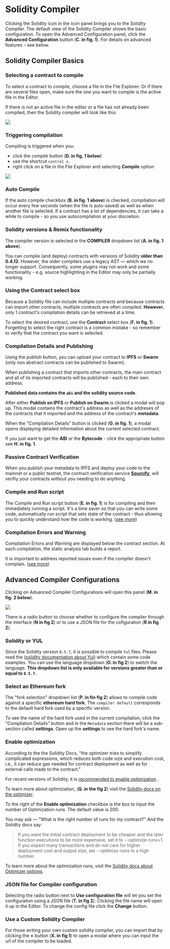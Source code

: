 Solidity Compiler
===================

Clicking the Solidity icon in the icon panel brings you to the Solidity Compiler.  The default view of the Solidity Compiler shows the basic configuration.  To open the Advanced Configuration panel, click the **Advanced Configuration** button (**C. in fig. 1**). For details on advanced features - see below.

## Solidity Compiler Basics

### Selecting a contract to compile
To select a contract to compile, choose a file in the File Explorer. Or if there are several files open, make sure the one you want to compile is the active file in the Editor. 

If there is not an active file in the editor or a file has not already been compiled, then the Solidity compiler will look like this:

![](images/a-sol-comp-no-file.png)

### Triggering compilation
Compiling is triggered when you:
- click the compile button (**D. in fig. 1 below**) 
- use the shortcut `control s`.  
- right click on a file in the File Explorer and selecting **Compile** option 

![](images/a-sol-comp-basic.png)

### Auto Compile
If the auto compile checkbox (**B. in fig. 1 above**) is checked, compiliation will occur every few seconds (when the file is auto-saved) as well as when another file is selected. 
If a contract has a lot of dependencies, it can take a while to compile - so you use autocompilation at your discretion.

### Solidity versions & Remix functionality
The compiler version is selected in the **COMPILER** dropdown list (**A. in fig. 1 above**). 

You can compile (and deploy) contracts with versions of Solidity **older than 0.4.12**.
However, the older compilers use a legacy AST — which we no longer support. Consequently, some plugins may not work and some functionality - e.g. source highlighting in the Editor may only be partially working.


### Using the Contract select box

Because a Solidity file can include multiple contracts and because contracts can import other contracts,  multiple contracts are often compiled.  **However**, only 1 contract's compilation details can be retrieved at a time.

To select the desired contract, use the **Contract** select box (**F. in fig. 1**). Forgetting to select the right contract is a common mistake - so remember to verify that the contract you want is selected.

### Compilation Details and Publishing
Using the publish button, you can upload your contract to  **IPFS** or **Swarm** (only non abstract contracts can be published to Swarm).

When publishing a contract that imports other contracts, the main contract and all of its imported contracts will be published - each to their own address.

**Published data contains the `abi` and the solidity source code.**

After either **Publish on IPFS** or **Publish on Swarm** is clicked a modal will pop up.  This modal contains the contract's address as well as the addreses of the contracts that it imported and the address of the contract's **metadata**.

When the "Compilation Details" button is clicked (**G. in fig. 1**), a modal opens displaying detailed information about the current selected contract.

If you just want to get the **ABI** or the **Bytecode** - click the appropriate button see **H. in fig. 1**.

### Passive Contract Verification
When you publish your metadata to IPFS and deploy your code to the mainnet or a public testnet, the contract verification service **[Sourcify](https://sourcify.dev/)**,  will verifiy your contracts without you needing to do anything.

### Compile and Run script
The Compile and Run script button (**E. in fig. 1**) is for compiling and then immediately running a script.  It's a time saver so that you can write some code, automatically run script that sets state of the contract - thus allowing you to quickly understand how the code is working.  ([see more](running_js_scripts.html?#compile-a-contract-and-run-a-script-on-the-fly))

### Compilation Errors and Warning
Compilation Errors and Warning are displayed below the contract section.
At each compilation, the static analysis tab builds a report.

It is important to address reported issues even if the compiler doesn't complain. ([see more](static_analysis.html))

## Advanced Compiler Configurations
Clicking on Advanced Compiler Configurations will open this panel (**M. in fig. 2 below**).

![](images/a-sol-comp-adv.png)

There is a radio button to choose whether to configure the compiler through the interface (**N in fig 2**) or to use a JSON file for the cofiguration (**R in fig 2**). 

### Solidity or YUL
Since the Solidity version `0.5.7`, it is possible to compile `Yul` files. Please read the ([solidity documentation about Yul](https://solidity.readthedocs.io/en/latest/yul.html)) which contain some code examples.
You can use the language dropdown (**O. in fig 2**) to switch the language. **This dropdown list is only available for versions greater than or equal to `0.5.7`.**

### Select an Ethereum fork
The "fork selection" dropdown list (**P. in fin fig 2**) allows to compile code against a specific **ethereum hard fork**.
The `compiler default` corresponds to the default hard fork used by a specific version.

To see the name of the hard fork used in the current compilation, click the "Compilation Details" button and in the `Metadata` section there will be a sub-section called **settings**.  Open up the **settings** to see the hard fork's name.

### Enable optimization
According to the the Solidity Docs, "the optimizer tries to simplify complicated expressions, which reduces both code size and execution cost, i.e., it can reduce gas needed for contract deployment as well as for external calls made to the contract."

For recent versions of Solidity, it is [recommended to enable optimization](https://blog.soliditylang.org/2020/11/04/solidity-ama-1-recap/#why-do-you-think-people-are-generally-suspicious-of-the-optimizer-and-are-they-right-to-be) .

To learn more about optimization, (**Q. in the fig 2**) visit the [Solidity docs on the optimizer](https://docs.soliditylang.org/en/latest/internals/optimizer.html).

To the right of the **Enable optimization** checkbox is the box to input the number of Optimization runs.  The default value is 200.  

You may ask — "What is the right number of runs for my contract?" And the Solidity docs say:

   > If you want the initial contract deployment to be cheaper and the later function executions to be more expensive, set it to --optimize-runs=1. If you expect many transactions and do not care for higher deployment cost and output size, set --optimize-runs to a high number.

To learn more about the optimization runs, visit the [Solidity docs about Optimizer options](https://docs.soliditylang.org/en/latest/using-the-compiler.html?highlight=optimize-runs#optimizer-options).

### JSON file for Compiler configuration
Selecting the radio button next to **Use configuration file** will let you set the configuration using a JSON file (**T. in fig 2**).  Clicking the file name will open it up in the Editor. 
To change the config file click the **Change** button.

### Use a Custom Solidity Compiler
For those writing your own custom solidity compiler, you can import that by clicking the **+** button (**X. in fig 1**) to open a modal where you can input the url of the compiler to be loaded.
